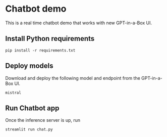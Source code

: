 # Chatbot demo

This is a real time chatbot demo that works with new GPT-in-a-Box UI.

## Install Python requirements

    pip install -r requirements.txt

## Deploy models

Download and deploy the following model and endpoint from the GPT-in-a-Box UI.

    mistral

## Run Chatbot app

Once the inference server is up, run

    streamlit run chat.py
